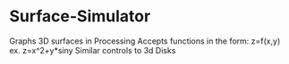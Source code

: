 # Surface-Simulator
Graphs 3D surfaces in Processing
Accepts functions in the form:  z=f(x,y)    ex.  z=x^2+y*siny
Similar controls to 3d Disks

